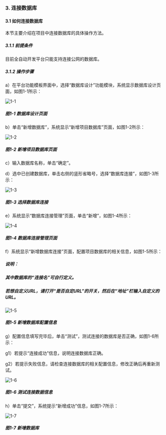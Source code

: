 ### 3. 连接数据库

#### 3.1 如何连接数据库

本节主要介绍在项目中连接数据库的具体操作方法。

##### 3.1.1 前提条件

目前全自动开发平台只能支持连接公网的数据库。

##### 3.1.2 操作步骤

a）在平台功能模板界面中，选择“数据库设计”功能模块，系统显示数据库设计页面，如图1-1所示：

![1-1](https://www.feisuanyz.com/fsimage/ks-image/ks_6-1_img.png)

##### 图1-1 数据库设计页面

b）单击“新增数据库”，系统显示“新增项目数据库”页面，如图1-2所示：

![1-2](https://www.feisuanyz.com/fsimage/ks-image/ks_6-2_img.png)

##### 图1-2 新增项目数据库页面

c）输入数据库名称，单击“确定”。

d）选中已创建数据库，单击右侧的竖形省略号，选择“数据库连接”，如图1-3所示：

![1-3](https://www.feisuanyz.com/fsimage/ks-image/ks_6-3_img.png)

##### 图1-3 选择数据库连接

e）系统显示“数据库连接管理”页面，单击“新增”，如图1-4所示：

![1-4](https://www.feisuanyz.com/fsimage/ks-image/ks_6-4_img.png)

##### 图1-4 数据库连接管理页面

f）系统显示“新增数据库连接”页面，配置项目数据库的相关信息，如图1-5所示：

##### 说明：

##### 其中数据库的“连接名”可自行定义。

##### 若想自定义URL，请打开“是否自定URL”的开关，然后在“地址”栏输入自定义的URL。

![1-5](https://www.feisuanyz.com/fsimage/ks-image/ks_6-5_img.png)

##### 图1-5 新增数据库配置信息

g）配置信息填写完毕后，单击“测试”，测试连接的数据库是否正确，如图1-6所示：

g1）若提示“连接成功”信息，说明连接数据库正确。

g2）若提示失败信息，请检查连接数据库的相关配置信息，修改正确后再重新测试。

![1-6](https://www.feisuanyz.com/fsimage/ks-image/ks_6-6_img.png)

##### 图1-6 测试连接数据信息

h）单击“提交”，系统提示“新增成功”信息，如图1-7所示：

![1-7](https://www.feisuanyz.com/fsimage/ks-image/ks_6-7_img.png)

##### 图1-7 新增数据库
